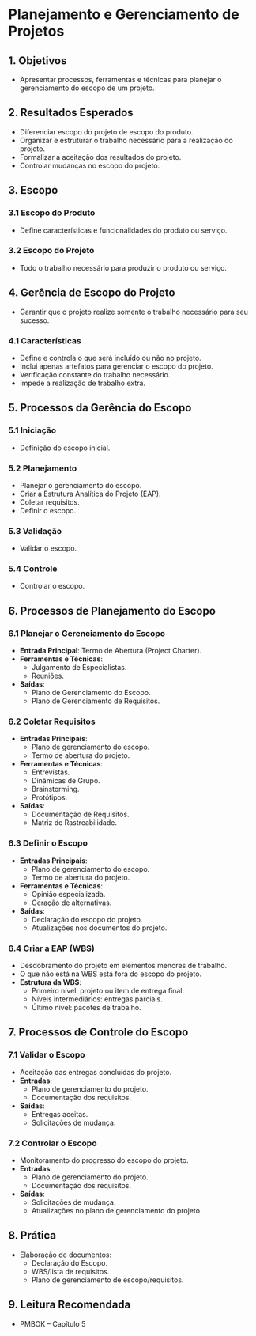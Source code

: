 
# Planejamento e Gerenciamento de Projetos

## 1. Objetivos
- Apresentar processos, ferramentas e técnicas para planejar o gerenciamento do escopo de um projeto.

## 2. Resultados Esperados
- Diferenciar escopo do projeto de escopo do produto.
- Organizar e estruturar o trabalho necessário para a realização do projeto.
- Formalizar a aceitação dos resultados do projeto.
- Controlar mudanças no escopo do projeto.

## 3. Escopo
### 3.1 Escopo do Produto
- Define características e funcionalidades do produto ou serviço.

### 3.2 Escopo do Projeto
- Todo o trabalho necessário para produzir o produto ou serviço.

## 4. Gerência de Escopo do Projeto
- Garantir que o projeto realize somente o trabalho necessário para seu sucesso.

### 4.1 Características
- Define e controla o que será incluído ou não no projeto.
- Inclui apenas artefatos para gerenciar o escopo do projeto.
- Verificação constante do trabalho necessário.
- Impede a realização de trabalho extra.

## 5. Processos da Gerência do Escopo
### 5.1 Iniciação
- Definição do escopo inicial.

### 5.2 Planejamento
- Planejar o gerenciamento do escopo.
- Criar a Estrutura Analítica do Projeto (EAP).
- Coletar requisitos.
- Definir o escopo.

### 5.3 Validação
- Validar o escopo.

### 5.4 Controle
- Controlar o escopo.

## 6. Processos de Planejamento do Escopo
### 6.1 Planejar o Gerenciamento do Escopo
- **Entrada Principal**: Termo de Abertura (Project Charter).
- **Ferramentas e Técnicas**:
  - Julgamento de Especialistas.
  - Reuniões.
- **Saídas**:
  - Plano de Gerenciamento do Escopo.
  - Plano de Gerenciamento de Requisitos.

### 6.2 Coletar Requisitos
- **Entradas Principais**:
  - Plano de gerenciamento do escopo.
  - Termo de abertura do projeto.
- **Ferramentas e Técnicas**:
  - Entrevistas.
  - Dinâmicas de Grupo.
  - Brainstorming.
  - Protótipos.
- **Saídas**:
  - Documentação de Requisitos.
  - Matriz de Rastreabilidade.

### 6.3 Definir o Escopo
- **Entradas Principais**:
  - Plano de gerenciamento do escopo.
  - Termo de abertura do projeto.
- **Ferramentas e Técnicas**:
  - Opinião especializada.
  - Geração de alternativas.
- **Saídas**:
  - Declaração do escopo do projeto.
  - Atualizações nos documentos do projeto.

### 6.4 Criar a EAP (WBS)
- Desdobramento do projeto em elementos menores de trabalho.
- O que não está na WBS está fora do escopo do projeto.
- **Estrutura da WBS**:
  - Primeiro nível: projeto ou item de entrega final.
  - Níveis intermediários: entregas parciais.
  - Último nível: pacotes de trabalho.

## 7. Processos de Controle do Escopo
### 7.1 Validar o Escopo
- Aceitação das entregas concluídas do projeto.
- **Entradas**:
  - Plano de gerenciamento do projeto.
  - Documentação dos requisitos.
- **Saídas**:
  - Entregas aceitas.
  - Solicitações de mudança.

### 7.2 Controlar o Escopo
- Monitoramento do progresso do escopo do projeto.
- **Entradas**:
  - Plano de gerenciamento do projeto.
  - Documentação dos requisitos.
- **Saídas**:
  - Solicitações de mudança.
  - Atualizações no plano de gerenciamento do projeto.

## 8. Prática
- Elaboração de documentos:
  - Declaração do Escopo.
  - WBS/lista de requisitos.
  - Plano de gerenciamento de escopo/requisitos.

## 9. Leitura Recomendada
- PMBOK – Capítulo 5
